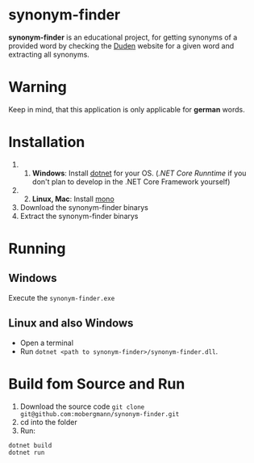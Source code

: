 # synonym-finder
**synonym-finder** is an educational project, for getting synonyms of a provided word by checking the [Duden](https://duden.de) website for a given word and extracting all synonyms.

# Warning
Keep in mind, that this application is only applicable for **german** words.

# Installation
1. 1. **Windows**: Install [dotnet](https://dotnet.microsoft.com/download) for your OS. (_.NET Core Runntime_ if you don't plan to develop in the .NET Core Framework yourself) 
1. 2. **Linux, Mac**: Install [mono](https://www.mono-project.com/download/stable/)
2. Download the synonym-finder binarys
3. Extract the synonym-finder binarys

# Running
## Windows
Execute the `synonym-finder.exe`

## Linux and also Windows
- Open a terminal
- Run `dotnet <path to synonym-finder>/synonym-finder.dll`.

# Build fom Source and Run
1. Download the source code `git clone git@github.com:mobergmann/synonym-finder.git`
2. cd into the folder
3. Run: 
```
dotnet build
dotnet run
```
